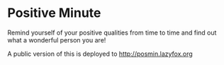 # Positive Minute

Remind yourself of your positive qualities from time to time and find out what a wonderful person you are!

A public version of this is deployed to http://posmin.lazyfox.org
